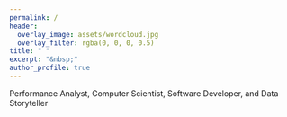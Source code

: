 ```yaml
---
permalink: /
header:
  overlay_image: assets/wordcloud.jpg
  overlay_filter: rgba(0, 0, 0, 0.5)
title: " "
excerpt: "&nbsp;"
author_profile: true
---
```

Performance Analyst, Computer Scientist, Software Developer, and Data Storyteller
